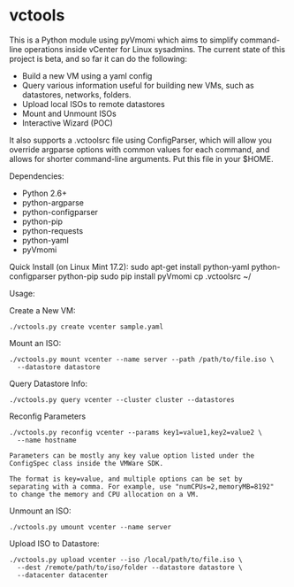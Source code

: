 vctools
======


This is a Python module using pyVmomi which aims to simplify
command-line operations inside vCenter for Linux sysadmins. The current
state of this project is beta, and so far it can do the following:

  - Build a new VM using a yaml config
  - Query various information useful for building new VMs, such as
    datastores, networks, folders.
  - Upload local ISOs to remote datastores
  - Mount and Unmount ISOs
  - Interactive Wizard (POC)

It also supports a .vctoolsrc file using ConfigParser, which will allow
you override argparse options with common values for each command, and
allows for shorter command-line arguments. Put this file in your $HOME.

Dependencies:
  - Python 2.6+
  - python-argparse
  - python-configparser
  - python-pip
  - python-requests
  - python-yaml
  - pyVmomi


Quick Install (on Linux Mint 17.2):
    sudo apt-get install python-yaml python-configparser python-pip
    sudo pip install pyVmomi
    cp .vctoolsrc ~/

Usage:

Create a New VM:

    ./vctools.py create vcenter sample.yaml

Mount an ISO:

    ./vctools.py mount vcenter --name server --path /path/to/file.iso \
      --datastore datastore


Query Datastore Info:

    ./vctools.py query vcenter --cluster cluster --datastores

Reconfig Parameters

    ./vctools.py reconfig vcenter --params key1=value1,key2=value2 \
      --name hostname

    Parameters can be mostly any key value option listed under the
    ConfigSpec class inside the VMWare SDK.

    The format is key=value, and multiple options can be set by
    separating with a comma. For example, use "numCPUs=2,memoryMB=8192"
    to change the memory and CPU allocation on a VM.

Unmount an ISO:

    ./vctools.py umount vcenter --name server

Upload ISO to Datastore:

    ./vctools.py upload vcenter --iso /local/path/to/file.iso \
      --dest /remote/path/to/iso/folder --datastore datastore \
      --datacenter datacenter
